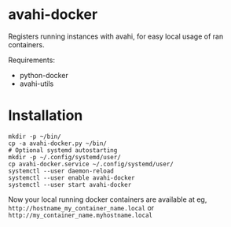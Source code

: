 avahi-docker
============

Registers running instances with avahi, for easy local usage of ran containers.

Requirements:

* python-docker
* avahi-utils

Installation
===========


    mkdir -p ~/bin/
    cp -a avahi-docker.py ~/bin/
    # Optional systemd autostarting
    mkdir -p ~/.config/systemd/user/
    cp avahi-docker.service ~/.config/systemd/user/
    systemctl --user daemon-reload
    systemctl --user enable avahi-docker
    systemctl --user start avahi-docker

Now your local running docker containers are available at eg, `http://hostname_my_container_name.local` or 
`http://my_container_name.myhostname.local`



